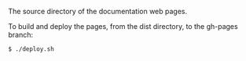 The source directory of the documentation web pages.

To build and deploy the pages, from the dist directory, to the gh-pages branch:
```
$ ./deploy.sh
````
